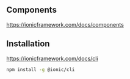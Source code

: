 ## Components
https://ionicframework.com/docs/components

## Installation
https://ionicframework.com/docs/cli
```bash
npm install -g @ionic/cli
```
